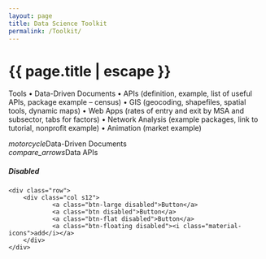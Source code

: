 ```yaml
---
layout: page
title: Data Science Toolkit
permalink: /Toolkit/
---
```


<h1 class="page-title">{{ page.title | escape }}</h1>



Tools
•	Data-Driven Documents
•	APIs (definition, example, list of useful APIs, package example – census)
•	GIS (geocoding, shapefiles, spatial tools, dynamic maps)
•	Web Apps (rates of entry and exit by MSA and subsector, tabs for factors) 
•	Network Analysis (example packages, link to tutorial, nonprofit example)
•	Animation (market example)




<div class="divider"></div>



<div class="section">
  <a class="waves-effect orange lighten-3 btn-large"><i class="material-icons right">motorcycle</i>Data-Driven Documents</a>
</div>

<div class="divider"></div>

<div class="section">
  <a class="waves-effect waves-light btn-large"><i class="material-icons right">compare_arrows</i>Data APIs</a>
</div>






<div class="section">
    <h5>Disabled</h5> 

    <div class="row">
        <div class="col s12">
                <a class="btn-large disabled">Button</a>
                <a class="btn disabled">Button</a>
                <a class="btn-flat disabled">Button</a>
                <a class="btn-floating disabled"><i class="material-icons">add</i></a>      
        </div>
    </div>
</div>
